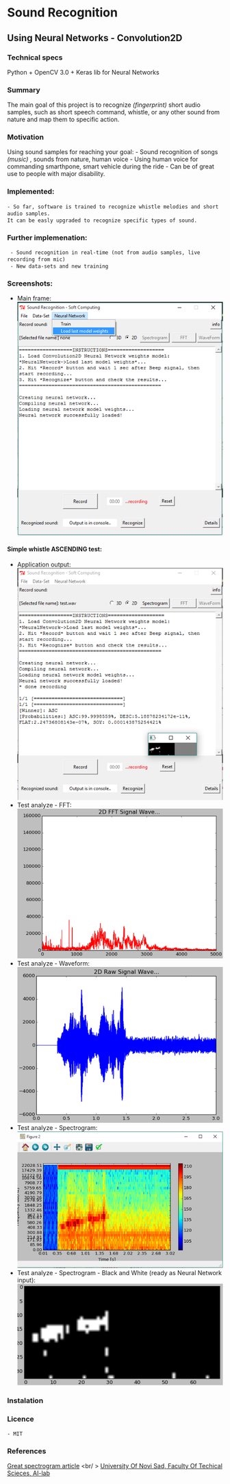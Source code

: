# Sound Recognition
## Using Neural Networks - Convolution2D

### Technical specs
Python + OpenCV 3.0 + Keras lib for Neural Networks

### Summary
The main goal of this project is to recognize *(fingerprint)* short audio samples, such as short speech command, whistle, 
or any other sound from nature and map them to specific action.

### Motivation

Using sound samples for reaching your goal:
    - Sound recognition of songs *(music)* , sounds from nature, human voice
    - Using human voice for commanding smarthpone, smart vehicle during the ride
    - Can be of great use to people with major disability.

### Implemented:
    - So far, software is trained to recognize whistle melodies and short audio samples. 
    It can be easly upgraded to recognize specific types of sound.

### Further implemenation:
     - Sound recognition in real-time (not from audio samples, live recording from mic)
     - New data-sets and new training

### Screenshots:
- Main frame: <br />
 ![Alt text](/images/screenshots/mainframe.png?raw=true "Sound Recognition - GUI")

#### Simple whistle ASCENDING test:
- Application output: <br />
![Simple whistle ASC test](/images/screenshots/ascending_whistle_test.png?raw=true "Simple whistle ASC test")
- Test analyze - FFT: <br />
![Simple whistle test analyte - FFT](/images/screenshots/ascending_whistle_fft.png?raw=true "Simple whistle test analyte - FFT")
- Test analyze - Waveform: <br />
![Test analyze - Waveform](/images/screenshots/ascending_whistle_waveform.png?raw=true "Test analyze - Waveform")
- Test analyze - Spectrogram: <br />
![Simple whistle test analyte - Spectrogram](/images/screenshots/ascending_whistle_spectrogram.png?raw=true "Simple whistle test analyte - Spectrogram")
- Test analyze - Spectrogram - Black and White (ready as Neural Network input): <br />
![Simple whistle test analyte - Spectrogram BW ANN ready input](/images/screenshots/ascending_whistle_spectrogram_bw.png?raw=true "Simple whistle test analyte - Spectrogram BW ANN ready input")

### Instalation

### Licence
    - MIT

### References
[Great spectrogram article](http://www.frank-zalkow.de/en/code-snippets/create-audio-spectrograms-with-python.html) <br/ >
[University Of Novi Sad, Faculty Of Techical Scieces, AI-lab](https://github.com/ftn-ai-lab/sc-2015)
